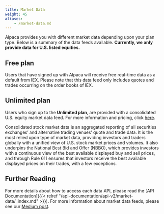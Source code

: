 ```yaml
---
title: Market Data
weight: 45
aliases:
    - /market-data.md
---
```


Alpaca provides you with different market data depending upon your plan type. Below is a summary of the data feeds
available. **Currently, we only provide data for U.S. listed equities.**

## Free plan

Users that have signed up with Alpaca will receive free real-time data as a default from IEX. Please note that this data feed only includes quotes and trades occurring on the order books of IEX.

## Unlimited plan 

Users who sign up to the **Unlimited plan**, are provided with a consolidated U.S. equity market data feed.
For more information and pricing, click [here](https://alpaca.markets/docs/api-documentation/api-v2/market-data/alpaca-data-api-v2/#subscription-plans).

Consolidated stock market data is an aggregated reporting of all securities exchanges’ and alternative trading venues’
quote and trade data. It is the most relied upon type of market data, providing investors and traders globally with a
unified view of U.S. stock market prices and volumes. It also underpins the National Best Bid and Offer (NBBO), which
provides investors with a continuous view of the best available displayed buy and sell prices, and through Rule 611
ensures that investors receive the best available displayed prices on their trades, with a few exceptions.


## Further Reading

For more details about how to access each data API, please read the [API Documentation]({{< relref "/api-documentation/api-v2/market-data/_index.md" >}}).
For more information about market data feeds, please see our [Medium post](https://medium.com/automation-generation/exploring-the-differences-between-u-s-stock-market-data-feeds-3da26946cbd6).
